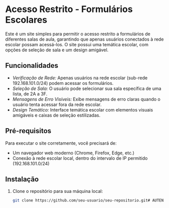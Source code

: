 # Acesso Restrito - Formulários Escolares

Este é um site simples para permitir o acesso restrito a formulários de diferentes salas de aula, garantindo que apenas usuários conectados à rede escolar possam acessá-los. O site possui uma temática escolar, com opções de seleção de sala e um design amigável.

## Funcionalidades

- *Verificação de Rede:* Apenas usuários na rede escolar (sub-rede 192.168.101.0/24) podem acessar os formulários.
- *Seleção de Sala:* O usuário pode selecionar sua sala específica de uma lista, de 2A a 3F.
- *Mensagens de Erro Visíveis:* Exibe mensagens de erro claras quando o usuário tenta acessar fora da rede escolar.
- *Design Temático:* Interface temática escolar com elementos visuais amigáveis e caixas de seleção estilizadas.

## Pré-requisitos

Para executar o site corretamente, você precisará de:

- Um navegador web moderno (Chrome, Firefox, Edge, etc.)
- Conexão à rede escolar local, dentro do intervalo de IP permitido (192.168.101.0/24)

## Instalação

1. Clone o repositório para sua máquina local:
   ```bash
   git clone https://github.com/seu-usuario/seu-repositorio.git# AUTENTICA-O
